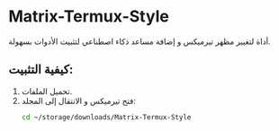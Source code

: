 # Matrix-Termux-Style

أداة لتغيير مظهر تيرميكس و إضافة مساعد ذكاء اصطناعي لتثبيت الأدوات بسهولة.

## كيفية التثبيت:

1. تحميل الملفات.
2. فتح تيرميكس و الانتقال إلى المجلد:
   ```bash
   cd ~/storage/downloads/Matrix-Termux-Style

